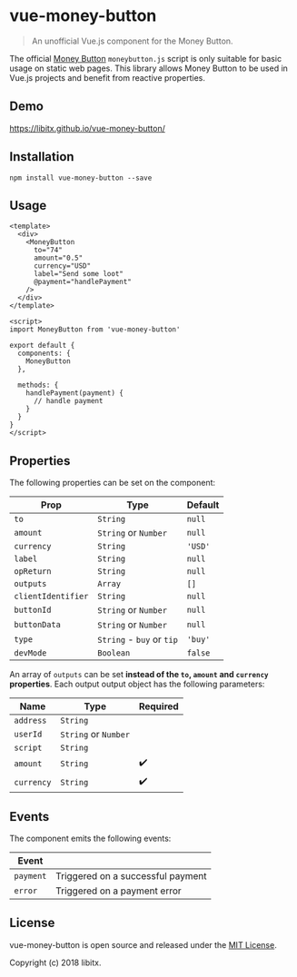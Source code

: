# vue-money-button

> An unofficial Vue.js component for the Money Button.

The official [Money Button](https://www.moneybutton.com/) `moneybutton.js` script is only suitable for basic usage on static web pages. This library allows Money Button to be used in Vue.js projects and benefit from reactive properties.

## Demo

https://libitx.github.io/vue-money-button/

## Installation

```console
npm install vue-money-button --save
```

## Usage

```Vue
<template>
  <div>
    <MoneyButton
      to="74"
      amount="0.5"
      currency="USD"
      label="Send some loot"
      @payment="handlePayment"
    />
  </div>
</template>

<script>
import MoneyButton from 'vue-money-button'

export default {
  components: {
    MoneyButton
  },

  methods: {
    handlePayment(payment) {
      // handle payment
    }
  }
}
</script>
```

## Properties

The following properties can be set on the component:

| Prop          | Type                      | Default |
|---------------|---------------------------|---------|
| `to`          | `String`                  | `null`  |
| `amount`      | `String` or `Number`      | `null`  |
| `currency`    | `String`                  | `'USD'` |
| `label`       | `String`                  | `null`  |
| `opReturn`    | `String`                  | `null`  |
| `outputs`     | `Array`                   | `[]`    |
| `clientIdentifier` | `String`             | `null`  |
| `buttonId`    | `String` or `Number`      | `null`  |
| `buttonData`  | `String` or `Number`      | `null`  |
| `type`        | `String` - `buy` or `tip` | `'buy'` |
| `devMode`     | `Boolean`                 | `false` |

An array of `outputs` can be set **instead of the `to`, `amount` and `currency` properties**. Each output output object has the following parameters:

| Name         | Type                      | Required           |
|--------------|---------------------------|--------------------|
| `address`    | `String`                  |                    |
| `userId`     | `String` or `Number`      |                    |
| `script`     | `String`                  |                    |
| `amount`     | `String`                  | :heavy_check_mark: |
| `currency`   | `String`                  | :heavy_check_mark: |


## Events

The component emits the following events:

| Event     |                                   |
|-----------|-----------------------------------|
| `payment` | Triggered on a successful payment |
| `error`   | Triggered on a payment error      |

## License

vue-money-button is open source and released under the [MIT License](license.md).

Copyright (c) 2018 libitx.
